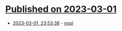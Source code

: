 # [Published on 2023-03-01](index.md)

* [2023-03-01, 23:53:38](https://lobste.rs/s/gf7fex/nopl) - [nopl](https://www.jookia.org/wiki/Nopl)

